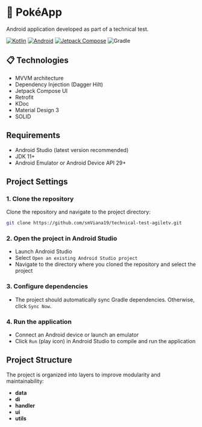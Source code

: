 # 📱 PokéApp
Android application developed as part of a technical test.

[![Kotlin](https://img.shields.io/badge/Kotlin-0095D5?style=for-the-badge&logo=kotlin&logoColor=white)](https://kotlinlang.org/)
[![Android](https://img.shields.io/badge/Android-3DDC84?style=for-the-badge&logo=android&logoColor=white)](https://developer.android.com/)
[![Jetpack Compose](https://img.shields.io/badge/Jetpack%20Compose-4285F4?style=for-the-badge&logo=jetpack-compose&logoColor=white)](https://developer.android.com/jetpack/compose)
![Gradle](https://img.shields.io/badge/Gradle-02303A?style=for-the-badge&logo=gradle&logoColor=white)

## 📋 Technologies
- MVVM architecture
- Dependency Injection (Dagger Hilt)
- Jetpack Compose UI
- Retrofit
- KDoc
- Material Design 3
- SOLID
  
## Requirements
- Android Studio (latest version recommended)
- JDK 11+
- Android Emulator or Android Device API 29+

## Project Settings
### 1. Clone the repository


Clone the repository and navigate to the project directory:

```bash
git clone https://github.com/smViana19/technical-test-agiletv.git
```

### 2. Open the project in Android Studio
- Launch Android Studio
- Select ``Open an existing Android Studio project``
- Navigate to the directory where you cloned the repository and select the project


### 3. Configure dependencies
- The project should automatically sync Gradle dependencies. Otherwise, click ``Sync Now``.

### 4. Run the application
- Connect an Android device or launch an emulator
- Click ```Run``` (play icon) in Android Studio to compile and run the application

## Project Structure

The project is organized into layers to improve modularity and maintainability:
- **data**  
- **di**
- **handler**
- **ui**
- **utils**
